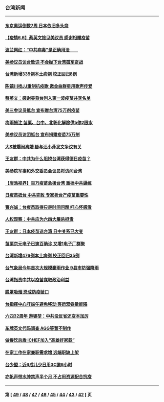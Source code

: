 ### 台湾新闻
---
#### [东京奥运倒数7周 日本依旧多头烧](../../pages/ncid1349361/n13002951.md) 
#### [【疫情6.6】蔡英文接见美议员 感谢相赠疫苗](../../pages/ncid1349361/n13002610.md) 
#### [波兰网红：“中共病毒”是正确用法　　](../../pages/ncid1349361/n13002774.md) 
#### [美参议员访台致词 不会抛下台湾孤军奋战](../../pages/ncid1349361/n13002344.md) 
#### [台湾新增335例本土病例 校正回归8例](../../pages/ncid1349361/n13002432.md) 
#### [陈镇川找JJ重制抗疫歌 邀金曲群星用歌声传爱](../../pages/ncid1349361/n13002141.md) 
#### [蔡英文：感谢美将台列入第一波疫苗共享名单](../../pages/ncid1349361/n13002260.md) 
#### [美三参议员抵台 宣布赠台湾75万剂疫苗](../../pages/ncid1349361/n13002106.md) 
#### [梅雨挹注 苗栗、台中、北彰化解除供5停2限水](../../pages/ncid1349361/n13002173.md) 
#### [美参议员访团抵台 宣布捐赠疫苗75万剂](../../pages/ncid1349361/n13002121.md) 
#### [大S被爆闹离婚 疑与汪小菲发文争议有关](../../pages/ncid1349361/n13000934.md) 
#### [王友群：中共为什么阻挠台湾获得德日疫苗？](../../pages/ncid1349361/n13002032.md) 
#### [美参院军事和外交委员会议员将访问台湾](../../pages/ncid1349361/n13001330.md) 
#### [【唐浩视界】百万疫苗急援台湾 重挫中共逼统](../../pages/ncid1349361/n13001155.md) 
#### [日疫苗抵台 中共完败 专家析台产疫苗重要性](../../pages/ncid1349361/n13001158.md) 
#### [曹兴诚：台疫苗取得只是时间问题 吁心怀感激](../../pages/ncid1349361/n13000842.md) 
#### [人权观察：中共应为六四大屠杀担责](../../pages/ncid1349361/n13000656.md) 
#### [王友群：日本疫苗送台湾 日中关系已大变](../../pages/ncid1349361/n13000778.md) 
#### [苗栗京元电子已逾百确诊 又增1电子厂群聚](../../pages/ncid1349361/n13000803.md) 
#### [台湾新增476例本土病例 校正回归35例](../../pages/ncid1349361/n13000794.md) 
#### [台气象局今年首次大规模豪雨作业 9县市防强降雨](../../pages/ncid1349361/n13000714.md) 
#### [台湾指责中共以疫苗谋取政治利益](../../pages/ncid1349361/n13000449.md) 
#### [脱罩吸烟 恐成防疫破口](../../pages/ncid1349361/n12999757.md) 
#### [台指挥中心吁端午避免移动 客运双铁量能降](../../pages/ncid1349361/n12999163.md) 
#### [六四32周年 游锡堃：中共没反省还变本加厉](../../pages/ncid1349361/n12999149.md) 
#### [车牌英文代码调查 AGG等暂不制作](../../pages/ncid1349361/n12999161.md) 
#### [做餐饮后盾 iCHEF加入“高雄好家载”](../../pages/ncid1349361/n12999168.md) 
#### [在家工作在家兼职需求增 远端职缺上架](../../pages/ncid1349361/n12999173.md) 
#### [台少盟：近6成儿少日用3C逾9小时](../../pages/ncid1349361/n12999177.md) 
#### [亦帆声带水肿禁声半个月 不占用资源配合抗疫](../../pages/ncid1349361/n12998743.md) 

---
#### 第 [ [49](./49.md) / [48](./48.md) / [47](./47.md) / [46](./46.md) / [45](./45.md) / [44](./44.md) / [43](./43.md) / [42](./42.md) ] 页
